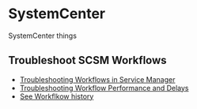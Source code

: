 # SystemCenter
SystemCenter things

## Troubleshoot SCSM Workflows

* [Troubleshooting Workflows in Service Manager](https://techcommunity.microsoft.com/t5/system-center-blog/troubleshooting-workflows-in-service-manager/bc-p/4010666#M3775)
* [Troubleshooting Workflow Performance and Delays](https://techcommunity.microsoft.com/t5/system-center-blog/troubleshooting-workflow-performance-and-delays/ba-p/347510)
* [See Workflkow history](https://social.technet.microsoft.com/wiki/contents/articles/53441.scsm-sql-quickly-view-existing-workflow-history-of-an-incident.aspx)

